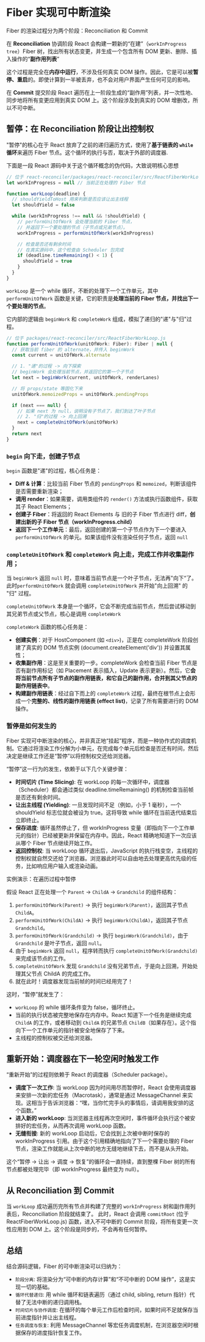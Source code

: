 # Fiber 实现可中断渲染

Fiber 的渲染过程分为两个阶段：Reconciliation 和 Commit

在 **Reconciliation** 协调阶段 React 会构建一颗新的“在建”（`workInProgress tree`）Fiber 树，找出所有状态变更，并生成一个包含所有 DOM 更新、删除、插入操作的“**副作用列表**”

这个过程是完全在**内存中运行**，不涉及任何真实 DOM 操作。因此，它是可以被**暂停、重启**的。即使计算到一半被丢弃，也不会对用户界面产生任何可见的影响。

在 **Commit** 提交阶段 React 遍历在上一阶段生成的“副作用”列表，并一次性地、同步地将所有变更应用到真实 DOM 上。这个阶段涉及到真实的 DOM 增删改，所以不可中断。

## 暂停：在 Reconciliation 阶段让出控制权

"暂停"的核心在于 React 放弃了之前的递归遍历方式，使用了**基于链表的 `while` 循环**来遍历 Fiber 节点。这个循环的执行与否，取决于外部的调度器.

下面是一段 React 源码中关于这个循环概念的伪代码，大致说明核心思想

```js
// 位于 react-reconciler/packages/react-reconciler/src/ReactFiberWorkLoop.js
let workInProgress = null // 当前正在处理的 Fiber 节点

function workLoop(deadline) {
  // shouldYieldToHost 用来判断是否应该让出主线程
  let shouldYield = false

  while (workInProgress !== null && !shouldYield) {
    // performUnitOfWork 会处理当前的 Fiber 节点，
    // 并返回下一个要处理的节点（子节点或兄弟节点）。
    workInProgress = performUnitOfWork(workInProgress)

    // 检查是否还有剩余时间
    // 在真实源码中，这个检查由 Scheduler 包完成
    if (deadline.timeRemaining() < 1) {
      shouldYield = true
    }
  }
}
```

`workLoop` 是一个 while 循环，不断的处理下一个工作单元，其中 `performUnitOfWork` 函数是关键，它的职责是**处理当前的 Fiber 节点，并找出下一个要处理的节点**。

它内部的逻辑由 `beginWork` 和 `completeWork` 组成，模拟了递归的"递"与"归"过程。

```js
// 位于 packages/react-reconciler/src/ReactFiberWorkLoop.js
function performUnitOfWork(unitOfWork: Fiber): Fiber | null {
  // 获取当前 fiber 的 alternate，并传入 beginWork
  const current = unitOfWork.alternate

  // 1. "递"的过程 -> 向下探索
  // beginWork 会处理当前节点，并返回它的第一个子节点
  let next = beginWork(current, unitOfWork, renderLanes)

  // 将 props/state 等固化下来
  unitOfWork.memoizedProps = unitOfWork.pendingProps

  if (next === null) {
    // 如果 next 为 null，说明没有子节点了，我们到达了叶子节点
    // 2. "归"的过程 -> 向上回溯
    next = completeUnitOfWork(unitOfWork)
  }
  return next
}
```

### `begin` 向下走，创建子节点

`begin` 函数是"递"的过程，核心任务是：

- **Diff & 计算**：比较当前 Fiber 节点的 `pendingProps` 和 `memoized`，判断该组件是否需要重新渲染；
- **调用 render**：如果需要，调用类组件的 `render()` 方法或执行函数组件，获取其子 React Elements；
- **创建子 Fiber**：将返回的 React Elements 与 旧的子 Fiber 节点进行 diff，**创建出新的子 Fiber 节点（workInProgress.child）**
- **返回下一个工作单元**：最后，返回创建的第一个子节点作为下一个要进入 `performUnitOfWork` 的单元。如果该组件没有渲染任何子节点，返回 `null`

### `completeUnitOfWork` 和 `completeWork` 向上走，完成工作并收集副作用；

当 `beginWork` 返回 `null` 时，意味着当前节点是一个叶子节点，无法再"向下“了。此时`performUnitOfWork` 就会调用 `completeUnitOfWork` 并开始"向上回溯" 的 "归" 过程。

`completeUnitOfWork` 本身是一个循环，它会不断完成当前节点，然后尝试移动到其兄弟节点或父节点，核心是调用 `completeWork`

`completeWork` 函数的核心任务是：

- **创建实例**：对于 HostComponent (如 `<div>`)，正是在 completeWork 阶段创建了真实的 DOM 节点实例 (document.createElement('div')) 并设置其属性；
- **收集副作用**：这是至关重要的一步。completeWork 会检查当前 Fiber 节点是否有副作用标记（如 Placement 表示插入，Update 表示更新）。然后，它**会将当前节点所有子节点的副作用链表，和它自己的副作用，合并到其父节点的副作用链表中**。
- **构建副作用链表**：经过自下而上的 `completeWork` 过程，最终在根节点上会形成一个**完整的、线性的副作用链表 (effect list)**，记录了所有需要进行的 DOM 操作。

### 暂停是如何发生的

Fiber 实现可中断渲染的核心，并非真正地“挂起”程序，而是一种协作式的调度机制。它通过将渲染工作分解为小单元，在完成每个单元后检查是否还有时间，然后决定是继续工作还是“暂停”以将控制权交还给浏览器。

“暂停”这一行为的发生，依赖于以下几个关键步骤：

- **时间切片 (Time Slicing)**: 在 workLoop 的每一次循环中，调度器（Scheduler）都会通过类似 deadline.timeRemaining() 的机制检查当前帧是否还有剩余时间。
- **让出主线程 (Yielding)**: 一旦发现时间不足（例如，小于 1 毫秒），一个 shouldYield 标志位就会被设为 true。这将导致 while 循环在当前迭代结束后立即终止。
- **保存进度**: 循环虽然停止了，但 workInProgress 变量（即指向下一个工作单元的指针）已经被更新并保留在内存中。因此，React 精确地知道下一次应该从哪个 Fiber 节点继续开始工作。
- **返回控制权**: 当 workLoop 循环退出后，JavaScript 的执行栈变空，主线程的控制权就自然交还给了浏览器。浏览器此时可以自由地去处理更高优先级的任务，比如响应用户输入或渲染动画。

实例演示：在遍历过程中暂停

假设 React 正在处理一个 `Parent` -> `ChildA` -> `Grandchild` 的组件结构：

1. `performUnitOfWork(Parent)` -> 执行 `beginWork(Parent)`，返回其子节点 `ChildA`。
2. `performUnitOfWork(ChildA)` -> 执行 `beginWork(ChildA)`，返回其子节点 `Grandchild`。
3. `performUnitOfWork(Grandchild)` -> 执行 `beginWork(Grandchild)`，由于 `Grandchild` 是叶子节点，返回 `null`。
4. 由于 `beginWork` 返回 `null`，程序转而执行 `completeUnitOfWork(Grandchild)` 来完成该节点的工作。
5. `completeUnitOfWork` 发现 `Grandchild` 没有兄弟节点，于是向上回溯，开始处理其父节点 ChildA 的完成工作。
6. 就在此时！调度器发现当前帧的时间已经用完了！

这时，“暂停”就发生了：

- `workLoop` 的 while 循环条件变为 false，循环终止。
- 当前的执行状态被完整地保存在内存中。React 知道下一个任务是继续完成 `ChildA` 的工作，或者移动到 `ChildA` 的兄弟节点 `ChildB`（如果存在）。这个指向下一个工作单元的指针被安全地保存了下来。
- 主线程的控制权被交还给浏览器。

## 重新开始：调度器在下一轮空闲时触发工作

“重新开始”的过程则依赖于 React 的调度器（Scheduler package）。

- **调度下一次工作**: 当 workLoop 因为时间用尽而暂停时，React 会使用调度器来安排一次新的宏任务（Macrotask），通常是通过 MessageChannel 来实现。这相当于告诉浏览器：“嘿，当你忙完手头的事情后，请调用我安排的这个函数。”
- **进入新的 workLoop**: 当浏览器主线程再次空闲时，事件循环会执行这个被安排好的宏任务，从而再次调用 workLoop 函数。
- **无缝衔接**: 新的 workLoop 启动后，它会找到上次被中断时保存的 workInProgress 引用。由于这个引用精确地指向了下一个需要处理的 Fiber 节点，渲染工作就能从上次中断的地方无缝地继续下去，而不是从头开始。

这个“暂停 -> 让出 -> 调度 -> 恢复”的循环会一直持续，直到整棵 Fiber 树的所有节点都被处理完毕（即 workInProgress 最终变为 null）。

## 从 Reconciliation 到 Commit

当 `workLoop` 成功遍历完所有节点并构建了完整的 `workInProgress` 树和副作用列表后，Reconciliation 阶段就结束了。
此时，React 会调用 `commitRoot` (位于 ReactFiberWorkLoop.js) 函数，进入不可中断的 Commit 阶段，将所有变更一次性应用到 DOM 上。这个阶段是同步的，不会再有任何暂停。

## 总结

结合源码逻辑，Fiber 的可中断渲染可以归纳为：

- `阶段分离`: 将渲染分为“可中断的内存计算”和“不可中断的 DOM 操作”，这是实现一切的基础。
- `循环代替递归`: 用 while 循环和链表遍历（通过 child, sibling, return 指针）代替了无法中断的递归调用栈。
- `时间切片与协作调度`: 在循环的每个单元工作后检查时间，如果时间不足就保存当前进度指针并让出主线程。
- `任务调度与恢复`: 利用 MessageChannel 等宏任务调度机制，在浏览器空闲时根据保存的进度指针恢复工作。
